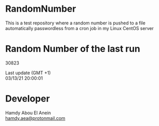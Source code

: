 # RandomNumber    
This is a test repository where a random number is pushed to a file automatically passwordless from a cron job in my Linux CentOS server    
# Random Number of the last run   
30823
      
Last update (GMT +1)    
03/13/21 20:00:01
# Developer    
Hamdy Abou El Anein   
hamdy.aea@protonmail.com
